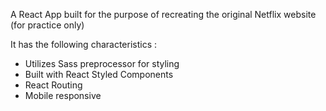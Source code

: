 A React App built for the purpose of recreating the original Netflix website (for practice only)

It has the following characteristics : 

- Utilizes Sass preprocessor for styling
- Built with React Styled Components
- React Routing
- Mobile responsive
